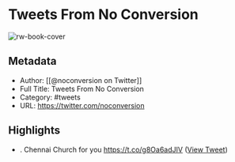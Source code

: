# Tweets From No Conversion

![rw-book-cover](https://pbs.twimg.com/profile_images/698903663717122048/w6rGEobC.jpg)

## Metadata
- Author: [[@noconversion on Twitter]]
- Full Title: Tweets From No Conversion
- Category: #tweets
- URL: https://twitter.com/noconversion

## Highlights
- . Chennai Church for you https://t.co/g8Oa6adJIV ([View Tweet](https://twitter.com/noconversion/status/1164657670168731648))
